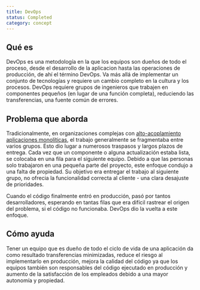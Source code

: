 ```yaml
---
title: DevOps
status: Completed
category: concept
---
```


## Qué es
DevOps es una metodología en la que los equipos son dueños de todo el proceso, desde el desarrollo de la aplicacion hasta las operaciones de producción, de ahí el término DevOps. Va más allá de implementar un conjunto de tecnologías y requiere un cambio completo en la cultura y los procesos. DevOps requiere grupos de ingenieros que trabajen en componentes pequeños (en lugar de una función completa), reduciendo las transferencias, una fuente común de errores.

## Problema que aborda
Tradicionalmente, en organizaciones complejas con [alto-acoplamiento](/tightly_coupled_architectures/) [aplicaciones monolíticas](/monolithic_apps/), el trabajo generalmente se fragmentaba entre varios grupos. Esto dio lugar a numerosos traspasos y largos plazos de entrega. Cada vez que un componente o alguna actualización estaba lista, se colocaba en una fila para el siguiente equipo. Debido a que las personas solo trabajaron en una pequeña parte del proyecto, este enfoque condujo a una falta de propiedad. Su objetivo era entregar el trabajo al siguiente grupo, no ofrecia la funcionalidad correcta al cliente - una clara desajuste de prioridades.

Cuando el código finalmente entró en producción, pasó por tantos desarrolladores, esperando en tantas filas que era difícil rastrear el origen del problema, si el código no funcionaba. DevOps dio la vuelta a este enfoque.

## Cómo ayuda
Tener un equipo que es dueño de todo el ciclo de vida de una aplicación da como resultado transferencias minimizadas, reduce el riesgo al implementarlo en producción, mejora la calidad del código ya que los equipos también son responsables del código ejecutado en producción y aumento de la satisfacción de los empleados debido a una mayor autonomía y propiedad.

